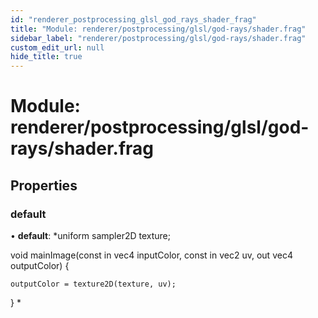 ```yaml
---
id: "renderer_postprocessing_glsl_god_rays_shader_frag"
title: "Module: renderer/postprocessing/glsl/god-rays/shader.frag"
sidebar_label: "renderer/postprocessing/glsl/god-rays/shader.frag"
custom_edit_url: null
hide_title: true
---
```


# Module: renderer/postprocessing/glsl/god-rays/shader.frag

## Properties

### default

• **default**: *uniform sampler2D texture;

void mainImage(const in vec4 inputColor, const in vec2 uv, out vec4 outputColor) {

	outputColor = texture2D(texture, uv);

}
*
